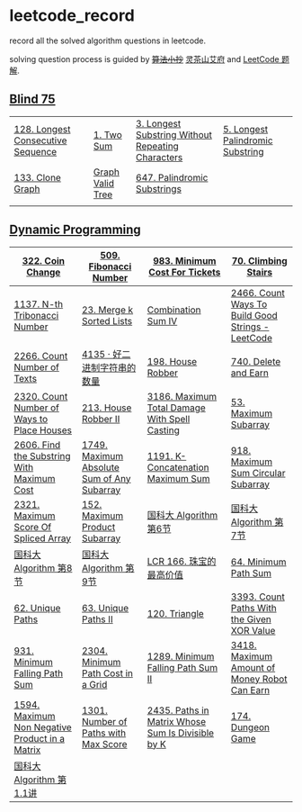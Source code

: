 # leetcode_record

record all the solved algorithm questions in leetcode.

solving question process is guided by ~~[算法小抄](https://labuladong.online/algo/home)~~ [灵茶山艾府](https://leetcode.cn/circle/discuss/RvFUtj/) and [LeetCode 题解](https://github.com/itcharge/LeetCode-Py/blob/main/Contents/00.Introduction/05.Categories-List.md).

## [Blind 75](https://leetcode.com/problem-list/oizxjoit/)

|                                                              |                                                              |                                                              |                                                              |
| ------------------------------------------------------------ | ------------------------------------------------------------ | ------------------------------------------------------------ | ------------------------------------------------------------ |
| [128. Longest Consecutive Sequence](https://leetcode.com/problems/longest-consecutive-sequence/description/?envType=problem-list-v2&envId=oizxjoit) | [1. Two Sum](https://leetcode.com/problems/two-sum/description/?envType=problem-list-v2&envId=oizxjoit) | [3. Longest Substring Without Repeating Characters](https://leetcode.com/problems/longest-substring-without-repeating-characters/) | [5. Longest Palindromic Substring](https://leetcode.com/problems/longest-palindromic-substring/description/?envType=problem-list-v2&envId=oizxjoit) |
| [133. Clone Graph](https://leetcode.com/problems/clone-graph/description/?envType=problem-list-v2&envId=oizxjoit) | [Graph Valid Tree](https://neetcode.io/problems/valid-tree)  | [647. Palindromic Substrings](https://leetcode.com/problems/palindromic-substrings/description/?envType=problem-list-v2&envId=oizxjoit) |                                                              |
|                                                              |                                                              |                                                              |                                                              |



## [Dynamic Programming](https://leetcode.cn/circle/discuss/tXLS3i/)

| [322. Coin Change](https://leetcode.com/problems/coin-change/) | [509. Fibonacci Number](https://leetcode.com/problems/fibonacci-number) | [983. Minimum Cost For Tickets](https://leetcode.com/problems/minimum-cost-for-tickets/) | [70. Climbing Stairs](https://leetcode.com/problems/climbing-stairs/) |
| ------------------------------------------------------------ | ------------------------------------------------------------ | ------------------------------------------------------------ | ------------------------------------------------------------ |
| [1137. N-th Tribonacci Number](https://leetcode.com/problems/n-th-tribonacci-number) | [23. Merge k Sorted Lists](https://leetcode.com/problems/merge-k-sorted-lists) | [Combination Sum IV](https://leetcode.com/problems/combination-sum-iv/) | [2466. Count Ways To Build Good Strings - LeetCode](https://leetcode.com/problems/count-ways-to-build-good-strings/description/) |
| [2266. Count Number of Texts](https://leetcode.com/problems/count-number-of-texts/description/) | [4135 · 好二进制字符串的数量](https://test-hz.lintcode.com/problem/4135/?showListFe=true&page=1&pageSize=50&problemTypeId=1) | [198. House Robber](https://leetcode.com/problems/house-robber/solutions/) | [740. Delete and Earn](https://leetcode.com/problems/delete-and-earn/submissions/1476623681/) |
| [2320. Count Number of Ways to Place Houses](https://leetcode.com/problems/count-number-of-ways-to-place-houses/) | [213. House Robber II](https://leetcode.com/problems/house-robber-ii/) | [3186. Maximum Total Damage With Spell Casting](https://leetcode.com/problems/maximum-total-damage-with-spell-casting/) | [53. Maximum Subarray](https://leetcode.com/problems/maximum-subarray/submissions/1485469885/) |
| [2606. Find the Substring With Maximum Cost](https://leetcode.com/problems/find-the-substring-with-maximum-cost/description/) | [1749. Maximum Absolute Sum of Any Subarray](https://leetcode.com/problems/maximum-absolute-sum-of-any-subarray/description/) | [1191. K-Concatenation Maximum Sum](https://leetcode.com/problems/k-concatenation-maximum-sum/description/) | [918. Maximum Sum Circular Subarray](https://leetcode.com/problems/maximum-sum-circular-subarray/description/) |
| [2321. Maximum Score Of Spliced Array](https://leetcode.com/problems/maximum-score-of-spliced-array/description/) | [152. Maximum Product Subarray](https://leetcode.com/problems/maximum-product-subarray/description/) | [国科大 Algorithm 第6节](https://www.bilibili.com/video/BV1ST4y1Y7sM/?p=10&share_source=copy_web&vd_source=ab7451f5b47a47ebe1d2419b7091329a) | [国科大 Algorithm 第7节](https://www.bilibili.com/video/BV1ST4y1Y7sM/?p=10&share_source=copy_web&vd_source=ab7451f5b47a47ebe1d2419b7091329a) |
| [国科大 Algorithm 第8节](https://www.bilibili.com/video/BV1ST4y1Y7sM/?p=10&share_source=copy_web&vd_source=ab7451f5b47a47ebe1d2419b7091329a) | [国科大 Algorithm 第9节](https://www.bilibili.com/video/BV1ST4y1Y7sM/?spm_id_from=333.788.videopod.episodes&vd_source=1640d54f20dc80494ff13d569646806a&p=13) | [LCR 166. 珠宝的最高价值](https://leetcode.cn/problems/li-wu-de-zui-da-jie-zhi-lcof/description/) | [64. Minimum Path Sum](https://leetcode.com/problems/minimum-path-sum/) |
| [62. Unique Paths](https://leetcode.com/problems/unique-paths/) | [63. Unique Paths II](https://leetcode.com/problems/unique-paths-ii/) | [120. Triangle](https://leetcode.com/problems/triangle/description/) | [3393. Count Paths With the Given XOR Value](https://leetcode.com/problems/count-paths-with-the-given-xor-value/description/) |
| [931. Minimum Falling Path Sum](https://leetcode.com/problems/minimum-falling-path-sum/description/) | [2304. Minimum Path Cost in a Grid](https://leetcode.com/problems/minimum-path-cost-in-a-grid/description/) | [1289. Minimum Falling Path Sum II](https://leetcode.com/problems/minimum-falling-path-sum-ii/description/) | [3418. Maximum Amount of Money Robot Can Earn](https://leetcode.com/problems/maximum-amount-of-money-robot-can-earn/description/) |
| [1594. Maximum Non Negative Product in a Matrix](https://leetcode.com/problems/maximum-non-negative-product-in-a-matrix/description/) | [1301. Number of Paths with Max Score](https://leetcode.com/problems/number-of-paths-with-max-score/description/) | [2435. Paths in Matrix Whose Sum Is Divisible by K](https://leetcode.com/problems/paths-in-matrix-whose-sum-is-divisible-by-k/description/) | [174. Dungeon Game](https://leetcode.com/problems/dungeon-game/description/) |
| [国科大 Algorithm 第1.1讲](https://www.bilibili.com/video/BV1ST4y1Y7sM?spm_id_from=333.788.videopod.episodes&vd_source=1640d54f20dc80494ff13d569646806a&p=4) |                                                              |                                                              |                                                              |

